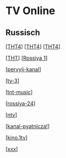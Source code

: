 # TV Online

## Russisch

[[ТНТ4](https://ok.ru/live/979125083771)]
[[ТНТ4](https://www.ontvtime.ru/live/tnt4.html)]
[[ТНТ4](https://smotret.tv/tnt4)]

[[ТНТ](https://www.ontvtime.ru/live/tnt.html)]
[[Rossiya 1](https://webcamonline.ru/tv/rossiya-1.html)]

[[pervyij-kanal](https://webcamonline.ru/tv/pervyij-kanal.html)]

[[tv-3](https://webcamonline.ru/tv/tv-3.html)]

[[tnt-music](https://webcamonline.ru/tv/tnt-music.html)]

[[rossiya-24](https://webcamonline.ru/tv/rossiya-24.html)]

[[ntv](https://webcamonline.ru/tv/ntv.html)]

[[kanal-pyatnicza!](https://webcamonline.ru/tv/kanal-pyatnicza!.html)]

[[kino.1tv](https://kino.1tv.ru/)]

[[xxx](xx)]

